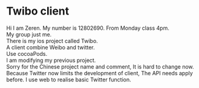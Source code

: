 # Twibo client

Hi I am Zeren.
My number is 12802690.
From Monday class 4pm.  
My group just me.  
There is my ios project called Twibo.  
A client combine Weibo and twitter.  
Use cocoaPods.  
I am modifying my previous project.  
Sorry for the Chinese project name and comment, It is hard to change now.  
Because Twitter now limits the development of client, The API needs apply before.
I use web to realise basic Twitter function.  
